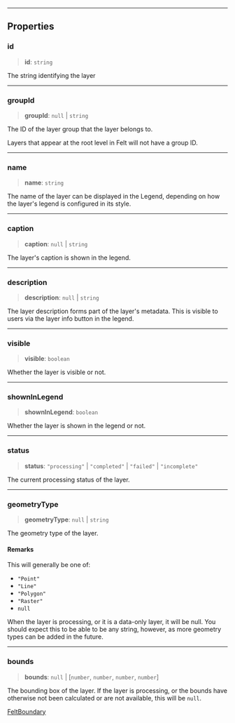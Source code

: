 ***

## Properties

### id

> **id**: `string`

The string identifying the layer

***

### groupId

> **groupId**: `null` | `string`

The ID of the layer group that the layer belongs to.

Layers that appear at the root level in Felt will not have a group ID.

***

### name

> **name**: `string`

The name of the layer can be displayed in the Legend, depending
on how the layer's legend is configured in its style.

***

### caption

> **caption**: `null` | `string`

The layer's caption is shown in the legend.

***

### description

> **description**: `null` | `string`

The layer description forms part of the layer's metadata. This is visible
to users via the layer info button in the legend.

***

### visible

> **visible**: `boolean`

Whether the layer is visible or not.

***

### shownInLegend

> **shownInLegend**: `boolean`

Whether the layer is shown in the legend or not.

***

### status

> **status**: `"processing"` | `"completed"` | `"failed"` | `"incomplete"`

The current processing status of the layer.

***

### geometryType

> **geometryType**: `null` | `string`

The geometry type of the layer.

#### Remarks

This will generally be one of:

* `"Point"`
* `"Line"`
* `"Polygon"`
* `"Raster"`
* `null`

When the layer is processing, or it is a data-only layer, it will be null. You should
expect this to be able to be any string, however, as more geometry types can be added
in the future.

***

### bounds

> **bounds**: `null` | \[`number`, `number`, `number`, `number`]

The bounding box of the layer. If the layer is processing, or the bounds have otherwise
not been calculated or are not available, this will be `null`.

[FeltBoundary](../Shared/FeltBoundary.md)
